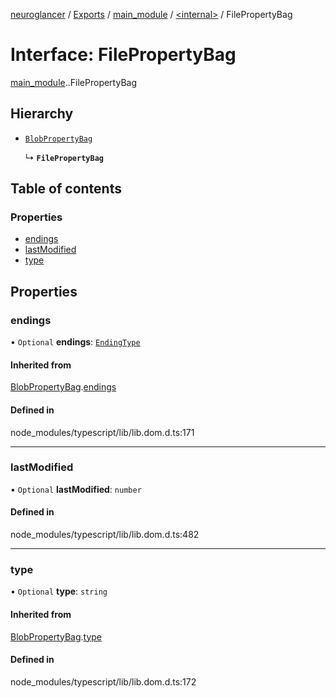[neuroglancer](../README.md) / [Exports](../modules.md) / [main\_module](../modules/main_module.md) / [<internal\>](../modules/main_module._internal_.md) / FilePropertyBag

# Interface: FilePropertyBag

[main_module](../modules/main_module.md).[<internal>](../modules/main_module._internal_.md).FilePropertyBag

## Hierarchy

- [`BlobPropertyBag`](main_module._internal_.BlobPropertyBag.md)

  ↳ **`FilePropertyBag`**

## Table of contents

### Properties

- [endings](main_module._internal_.FilePropertyBag.md#endings)
- [lastModified](main_module._internal_.FilePropertyBag.md#lastmodified)
- [type](main_module._internal_.FilePropertyBag.md#type)

## Properties

### endings

• `Optional` **endings**: [`EndingType`](../modules/main_module._internal_.md#endingtype)

#### Inherited from

[BlobPropertyBag](main_module._internal_.BlobPropertyBag.md).[endings](main_module._internal_.BlobPropertyBag.md#endings)

#### Defined in

node_modules/typescript/lib/lib.dom.d.ts:171

___

### lastModified

• `Optional` **lastModified**: `number`

#### Defined in

node_modules/typescript/lib/lib.dom.d.ts:482

___

### type

• `Optional` **type**: `string`

#### Inherited from

[BlobPropertyBag](main_module._internal_.BlobPropertyBag.md).[type](main_module._internal_.BlobPropertyBag.md#type)

#### Defined in

node_modules/typescript/lib/lib.dom.d.ts:172
